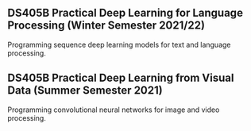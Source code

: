 ## DS405B Practical Deep Learning for Language Processing (Winter Semester 2021/22)
Programming sequence deep learning models for text and language processing.

## DS405B Practical Deep Learning from Visual Data (Summer Semester 2021)
Programming convolutional neural networks for image and video processing.
